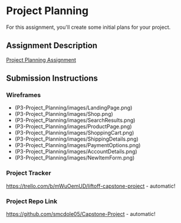 # Project Planning
For this assignment, you'll create some initial plans for your project.

## Assignment Description
[Project Planning Assignment](https://education.launchcode.org/liftoff/assignments/planning/)

## Submission Instructions

### Wireframes

* (P3-Project_Planning/images/LandingPage.png)
* (P3-Project_Planning/images/Shop.png)
* (P3-Project_Planning/images/SearchResults.png)
* (P3-Project_Planning/images/ProductPage.png)
* (P3-Project_Planning/images/ShoppingCart.png)
* (P3-Project_Planning/images/ShippingDetails.png)
* (P3-Project_Planning/images/PaymentOptions.png)
* (P3-Project_Planning/images/AccountDetails.png)
* (P3-Project_Planning/images/NewItemForm.png)

### Project Tracker

https://trello.com/b/mWuOemUD/liftoff-capstone-project - automatic!

### Project Repo Link

https://github.com/smcdole05/Capstone-Project - automatic!
